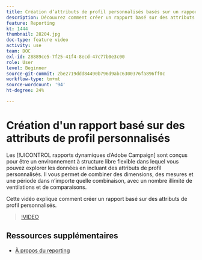 ```yaml
---
title: Création d’attributs de profil personnalisés basés sur un rapport
description: Découvrez comment créer un rapport basé sur des attributs de profil personnalisés.
feature: Reporting
kt: 1444
thumbnail: 28204.jpg
doc-type: feature video
activity: use
team: DOC
exl-id: 28889ce5-7f25-41f4-8ecd-47c77b0e3c00
role: User
level: Beginner
source-git-commit: 2be2719ddd84490b796d9abc6300376fa896ff0c
workflow-type: tm+mt
source-wordcount: '94'
ht-degree: 24%

---
```


# Création d&#39;un rapport basé sur des attributs de profil personnalisés

Les [!UICONTROL rapports dynamiques d’Adobe Campaign] sont conçus pour être un environnement à structure libre flexible dans lequel vous pouvez explorer les données en incluant des attributs de profil personnalisés. Il vous permet de combiner des dimensions, des mesures et une période dans n’importe quelle combinaison, avec un nombre illimité de ventilations et de comparaisons.

Cette vidéo explique comment créer un rapport basé sur des attributs de profil personnalisés.

>[!VIDEO](https://video.tv.adobe.com/v/28204?quality=12)

## Ressources supplémentaires

* [À propos du reporting](https://docs.adobe.com/content/help/fr-FR/campaign-standard/using/reporting/about-reporting/about-dynamic-reports.html)
